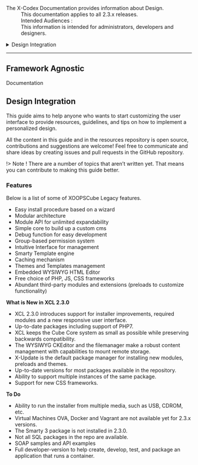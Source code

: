 <dl>
  <dt>The X-Codex Documentation provides information about Design.</dt>
  <dd><span class="iconify" data-icon="mdi:cube-scan" data-width="18px" data-height="18px"></span> This documentation applies to all 2.3.x releases.</dd>
  <dd><span class="iconify" data-icon="mdi:account-multiple" data-width="18px" data-height="18px"></span> Intended Audiences :</dd>
  <dd>This information is intended for administrators, developers and designers.</dd>
</dl>

<details>
<summary style="cursor: pointer;">Design Integration</summary>

- Framework Agnostic
- Theme and Templates
- Frontend Theme Design
- Admin Theme Design
- Theme & Templates
- Components
- Customization and personalization
- Single File Component : Preload - add-on, extension, plugin
- Folder Structure
- Modules Templates

</details>

-----

## Framework Agnostic

Documentation

## Design Integration

This guide aims to help anyone who wants to start customizing the user interface to provide resources, guidelines, and tips on how to implement a personalized design.

All the content in this guide and in the resources repository is open source, contributions and suggestions are welcome! Feel free to communicate and share ideas by creating issues and pull requests in the GitHub repository.

!> Note ! There are a number of topics that aren’t written yet. That means you can contribute to making this guide better.


### Features

Below is a list of some of XOOPSCube Legacy features.

* Easy install procedure based on a wizard
* Modular architecture
* Module API for unlimited expandability
* Simple core to build up a custom cms
* Debug function for easy development
* Group-based permission system
* Intuitive Interface for management
* Smarty Template engine
* Caching mechanism
* Themes and Templates management
* Embedded WYSIWYG HTML Editor
* Free choice of PHP, JS, CSS frameworks
* Abundant third-party modules and extensions (preloads to customize functionality)

**What is New in XCL 2.3.0**

* XCL 2.3.0 introduces support for installer improvements, required modules and a new responsive user interface.
* Up-to-date packages including support of PHP7.
* XCL keeps the Cube Core system as small as possible while preserving backwards compatibility.
* The WYSIWYG CKEditor and the filemanager make a robust content management with capabilities to mount remote storage.
* X-Update is the default package manager for installing new modules, preloads and themes.
* Up-to-date versions for most packages available in the repository.
* Ability to support multiple instances of the same package.
* Support for new CSS frameworks.

**To Do**

+ Ability to run the installer from multiple media, such as USB, CDROM, etc.
+ Virtual Machines OVA, Docker and Vagrant are not  available yet for 2.3.x versions.
+ The Smarty 3 package is not installed in 2.3.0.
+ Not all SQL packages in the repo are available.
+ SOAP samples and API examples
+ Full developer-version to help create, develop, test, and package an application that runs a container.
